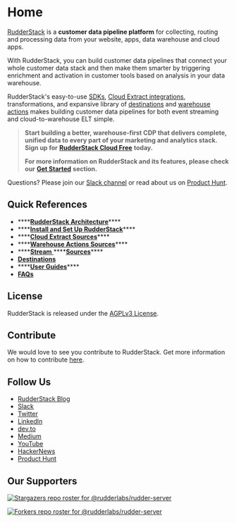# Home

[RudderStack](https://rudderstack.com/) is a **customer data pipeline platform** for collecting, routing and processing data from your website, apps, data warehouse and cloud apps.

With RudderStack, you can build customer data pipelines that connect your whole customer data stack and then make them smarter by triggering enrichment and activation in customer tools based on analysis in your data warehouse.

RudderStack's easy-to-use [SDKs](stream-sources/rudderstack-sdk-integration-guides/), [Cloud Extract integrations](https://docs.rudderstack.com/sources), transformations, and expansive library of [destinations](destinations/) and [warehouse actions](warehouse-actions/) makes building customer data pipelines for both event streaming and cloud-to-warehouse ELT simple.

> **Start building a better, warehouse-first CDP that delivers complete, unified data to every part of your marketing and analytics stack. Sign up for** [**RudderStack Cloud Free**](https://app.rudderlabs.com/signup?type=freetrial) **today.**
>
> **For more information on RudderStack and its features, please check our** [**Get Started**](get-started/) **section.**

Questions? Please join our [Slack channel](https://resources.rudderstack.com/join-rudderstack-slack) or read about us on [Product Hunt](https://www.producthunt.com/posts/rudderstack).

## Quick References

* \*\*\*\*[**RudderStack Architecture**](get-started/rudderstack-architecture.md)\*\*\*\*
* \*\*\*\*[**Install and Set Up RudderStack**](get-started/installing-and-setting-up-rudderstack/)\*\*\*\*
* \*\*\*\*[**Cloud Extract Sources**](cloud-extract-sources/)\*\*\*\*
* \*\*\*\*[**Warehouse Actions Sources**](warehouse-actions/)\*\*\*\*
* \*\*\*\*[**Stream** ](stream-sources/)\*\*\*\*[**Sources**](stream-sources/)\*\*\*\*
* [**Destinations**](https://app.gitbook.com/@rudderlabs/s/rudderlabs-1/destinations)
* \*\*\*\*[**User Guides**](user-guides/)\*\*\*\*
* [**FAQs**](https://app.gitbook.com/@rudderlabs/s/rudderlabs-1/faqs)

## License

RudderStack is released under the [AGPLv3 License](https://www.gnu.org/licenses/agpl-3.0-standalone.html).

## Contribute

We would love to see you contribute to RudderStack. Get more information on how to contribute [here](https://github.com/rudderlabs/rudderstack-docs/blob/master/CONTRIBUTING.MD).

## Follow Us

* [RudderStack Blog](https://rudderstack.com/blog/)
* [Slack](https://resources.rudderstack.com/join-rudderstack-slack)
* [Twitter](https://twitter.com/rudderstack)
* [LinkedIn](https://www.linkedin.com/company/rudderlabs/)
* [dev.to](https://dev.to/rudderstack)
* [Medium](https://rudderstack.medium.com/)
* [YouTube](https://www.youtube.com/channel/UCgV-B77bV_-LOmKYHw8jvBw)
* [HackerNews](https://news.ycombinator.com/item?id=21081756)
* [Product Hunt](https://www.producthunt.com/posts/rudderstack)

## Our Supporters

[![Stargazers repo roster for @rudderlabs/rudder-server](https://reporoster.com/stars/rudderlabs/rudder-server)](https://github.com/rudderlabs/rudder-server/stargazers)

[![Forkers repo roster for @rudderlabs/rudder-server](https://reporoster.com/forks/rudderlabs/rudder-server)](https://github.com/rudderlabs/rudder-server/network/members)

